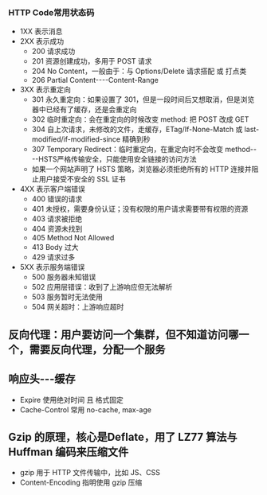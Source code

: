 ### HTTP Code常用状态码

+ 1XX 表示消息
+ 2XX 表示成功
  + 200 请求成功
  + 201 资源创建成功，多用于 POST 请求
  + 204 No Content，一般由于：与 Options/Delete 请求搭配 或 打点类
  + 206 Partial Content----Content-Range
+ 3XX 表示重定向
  + 301 永久重定向：如果设置了 301，但是一段时间后又想取消，但是浏览器中已经有了缓存，还是会重定向
  + 302 临时重定向：会在重定向的时候改变 method: 把 POST 改成 GET
  + 304 自上次请求，未修改的文件，走缓存，ETag/If-None-Match 或 last-modified/if-modified-since 精确到秒
  + 307 Temporary Redirect：临时重定向，在重定向时不会改变 method----HSTS严格传输安全，只能使用安全链接的访问方法
  + 如果一个网站声明了 HSTS 策略，浏览器必须拒绝所有的 HTTP 连接并阻止用户接受不安全的 SSL 证书
+ 4XX 表示客户端错误
  + 400 错误的请求
  + 401 未授权，需要身份认证；没有权限的用户请求需要带有权限的资源
  + 403 请求被拒绝
  + 404 资源未找到
  + 405 Method Not Allowed
  + 413 Body 过大
  + 429 请求过多
+ 5XX 表示服务端错误
  + 500 服务器未知错误
  + 502 应用层错误：收到了上游响应但无法解析
  + 503 服务暂时无法使用
  + 504 网关超时：上游响应超时

## 反向代理：用户要访问一个集群，但不知道访问哪一个，需要反向代理，分配一个服务

## 响应头---缓存

+ Expire 使用绝对时间 且 格式固定
+ Cache-Control 常用 no-cache, max-age

## Gzip 的原理，核心是Deflate，用了 LZ77 算法与 Huffman 编码来压缩文件

+ gzip 用于 HTTP 文件传输中，比如 JS、CSS
+ Content-Encoding 指明使用 gzip 压缩
